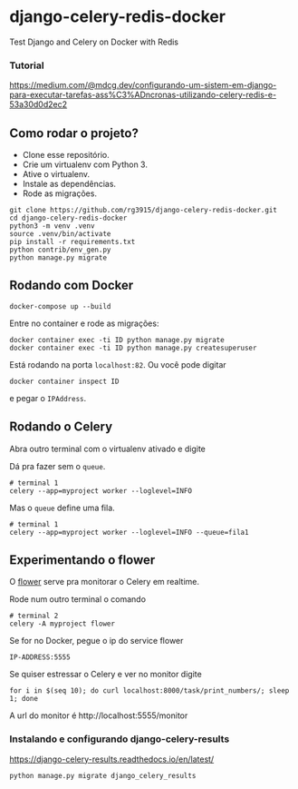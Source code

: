 # django-celery-redis-docker

Test Django and Celery on Docker with Redis

### Tutorial

https://medium.com/@mdcg.dev/configurando-um-sistem-em-django-para-executar-tarefas-ass%C3%ADncronas-utilizando-celery-redis-e-53a30d0d2ec2

## Como rodar o projeto?

* Clone esse repositório.
* Crie um virtualenv com Python 3.
* Ative o virtualenv.
* Instale as dependências.
* Rode as migrações.

```
git clone https://github.com/rg3915/django-celery-redis-docker.git
cd django-celery-redis-docker
python3 -m venv .venv
source .venv/bin/activate
pip install -r requirements.txt
python contrib/env_gen.py
python manage.py migrate
```

## Rodando com Docker

```
docker-compose up --build
```

Entre no container e rode as migrações:

```
docker container exec -ti ID python manage.py migrate
docker container exec -ti ID python manage.py createsuperuser
```

Está rodando na porta `localhost:82`. Ou você pode digitar

```
docker container inspect ID
```

e pegar o `IPAddress`.

## Rodando o Celery

Abra outro terminal com o virtualenv ativado e digite

Dá pra fazer sem o `queue`.

```
# terminal 1
celery --app=myproject worker --loglevel=INFO
```

Mas o `queue` define uma fila.

```
# terminal 1
celery --app=myproject worker --loglevel=INFO --queue=fila1
```

## Experimentando o flower

O [flower](https://flower.readthedocs.io/en/latest/) serve pra monitorar o Celery em realtime.

Rode num outro terminal o comando

```
# terminal 2
celery -A myproject flower
```

Se for no Docker, pegue o ip do service flower

```
IP-ADDRESS:5555
```

Se quiser estressar o Celery e ver no monitor digite

```
for i in $(seq 10); do curl localhost:8000/task/print_numbers/; sleep 1; done
```

A url do monitor é http://localhost:5555/monitor


### Instalando e configurando django-celery-results

https://django-celery-results.readthedocs.io/en/latest/

```
python manage.py migrate django_celery_results
```

